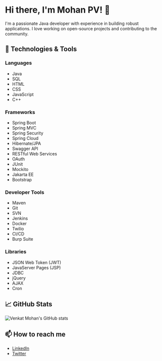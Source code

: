 # Hi there, I'm Mohan PV! 👋

I'm a passionate Java developer with experience in building robust applications. I love working on open-source projects and contributing to the community.

## 🔧 Technologies & Tools

### Languages
- Java
- SQL
- HTML
- CSS
- JavaScript
- C++

### Frameworks
- Spring Boot
- Spring MVC
- Spring Security
- Spring Cloud
- Hibernate/JPA
- Swagger API
- RESTful Web Services
- OAuth
- JUnit
- Mockito
- Jakarta EE
- Bootstrap

### Developer Tools
- Maven
- Git
- SVN
- Jenkins
- Docker
- Twilio
- CI/CD
- Burp Suite

### Libraries
- JSON Web Token (JWT)
- JavaServer Pages (JSP)
- JDBC
- jQuery
- AJAX
- Cron

## 📈 GitHub Stats

![Venkat Mohan's GitHub stats](https://github-readme-stats.vercel.app/api?username=venkatmohanp&show_icons=true&theme=radical)

## 📫 How to reach me

- [LinkedIn](https://www.linkedin.com/in/mohan-pv)
- [Twitter](https://x.com/_mohan_pv)
